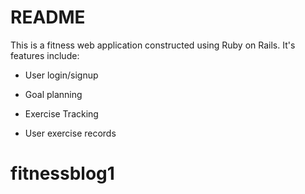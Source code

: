 # README

This is a fitness web application constructed using Ruby on Rails. It's features include:


* User login/signup

* Goal planning 

* Exercise Tracking

* User exercise records 

# fitnessblog1
